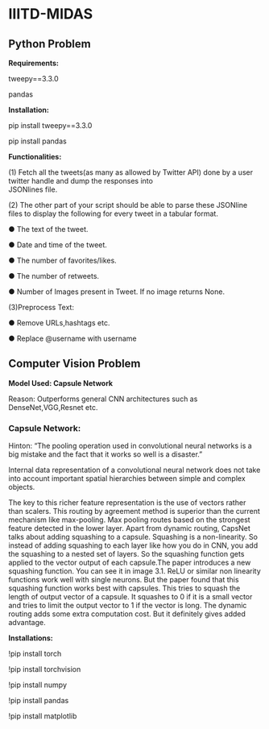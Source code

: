 # IIITD-MIDAS
## Python Problem
**Requirements:**

tweepy==3.3.0

pandas

**Installation:**

pip install tweepy==3.3.0

pip install pandas

**Functionalities:**

(1) Fetch all the tweets(as many as allowed by Twitter API) done by a user twitter handle and dump the responses into        
JSONlines file.

(2) The other part of your script should be able to parse these JSONline files to display the following for every tweet in a 
tabular format.
  
  ● The text of the tweet.

  ● Date and time of the tweet.

  ● The number of favorites/likes.

  ● The number of retweets.

  ● Number of Images present in Tweet. If no image returns None.


(3)Preprocess Text:
  
  ● Remove URLs,hashtags etc.
  
  ● Replace @username with username
  
## Computer Vision Problem

**Model Used: Capsule Network**

Reason: Outperforms general CNN architectures such as DenseNet,VGG,Resnet etc.

### Capsule Network:

Hinton: “The pooling operation used in convolutional neural networks is a big mistake and the fact that it works so well is a disaster.”

Internal data representation of a convolutional neural network does not take into account important spatial hierarchies between simple and complex objects.

The key to this richer feature representation is the use of vectors rather than scalers.
 This routing by agreement method is superior than the current mechanism like max-pooling. Max pooling routes based on the strongest feature detected in the lower layer. Apart from dynamic routing, CapsNet talks about adding squashing to a capsule. Squashing is a non-linearity. So instead of adding squashing to each layer like how you do in CNN, you add the squashing to a nested set of layers. So the squashing function gets applied to the vector output of each capsule.The paper introduces a new squashing function. You can see it in image 3.1. ReLU or similar non linearity functions work well with single neurons. But the paper found that this squashing function works best with capsules. This tries to squash the length of output vector of a capsule. It squashes to 0 if it is a small vector and tries to limit the output vector to 1 if the vector is long. The dynamic routing adds some extra computation cost. But it definitely gives added advantage.
 
 **Installations:**
 
!pip install torch

!pip install torchvision

!pip install numpy

!pip install pandas

!pip install matplotlib

